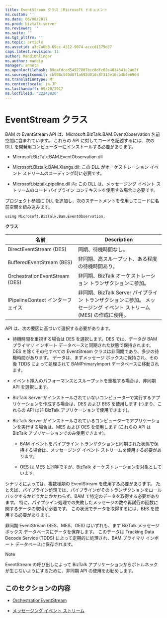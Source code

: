 ```yaml
---
title: EventStream クラス |Microsoft ドキュメント
ms.custom: ''
ms.date: 06/08/2017
ms.prod: biztalk-server
ms.reviewer: ''
ms.suite: ''
ms.tgt_pltfrm: ''
ms.topic: article
ms.assetid: a3e7a6b3-69cc-4312-9074-acccd1175d37
caps.latest.revision: 11
author: MandiOhlinger
ms.author: mandia
manager: anneta
ms.openlocfilehash: 89eafdced54927007bcc8dfc02e4834641e2ae2f
ms.sourcegitcommit: cb908c540d8f1a692d01dc8f313e16cb4b4e696d
ms.translationtype: MT
ms.contentlocale: ja-JP
ms.lasthandoff: 09/20/2017
ms.locfileid: "22245826"
---
```

# <a name="eventstream-classes"></a>EventStream クラス
BAM の EventStream API は、Microsoft.BizTalk.BAM.EventObservation 名前空間に含まれています。 これらの API に対してコードを記述するには、次の DLL を開発用コンピューターにインストールする必要があります。  
  
-   Microsoft.BizTalk.BAM.EventObservation.dll  
  
-   Microsoft.Biztalk.BAM.Xlangs.dll: この DLL がオーケストレーション イベント ストリームのコーディング時に必要です。  
  
-   Microsoft.biztalk.pipeline.dll 内: この DLL は、メッセージング イベント ストリームのコード パイプライン コンテキストを使用する場合に必要です。  
  
 プロジェクト参照に DLL を追加し、次のステートメントを使用してコードに名前空間を組み込みます。  
  
```  
using Microsoft.BizTalk.Bam.EventObservation;  
```  
  
 **クラス**  
  
|名前|Description|  
|----------|-----------------|  
|DirectEventStream (DES)|同期、待機時間なし。|  
|BufferedEventStream (BES)|非同期、高スループット、ある程度の待機時間あり。|  
|OrchestrationEventStream (OES)|非同期、BizTalk オーケストレーション トランザクションに参加。|  
|IPipelineContext インターフェイス|非同期、BizTalk Server パイプライン トランザクションに参加。 メッセージング イベント ストリーム (MES) の作成に使用。|  
  
 API は、次の要因に基づいて選択する必要があります。  
  
-   待機時間を重視する場合は DES を選択します。DES では、データが BAM プライマリ インポート データベースと同期された状態で保持されます。 DES を除くその他すべての EventStream クラスは非同期であり、多少の待機時間があります。 データは、まずメッセージ ボックスに保持され、その後 TDDS によって処理されて BAMPrimaryImport データベースに移動されます。  
  
-   イベント挿入のパフォーマンスとスループットを重視する場合は、非同期 API を選択します。  
  
-   BizTalk Server がインストールされていないコンピューターで実行するアプリケーションを作成する場合は、DES および BES を使用します  (つまり、これらの API は非 BizTalk アプリケーションで使用できます)。  
  
-   BizTalk Server がインストールされているコンピューターでアプリケーションを実行する場合は、MES および OES を使用します  (これらの API は BizTalk アプリケーションでのみ使用できます)。  
  
    -   BAM イベントをパイプライン トランザクションと同期された状態で保持する場合は、メッセージング イベント ストリームを使用する必要があります。  
  
    -   OES は MES と同等ですが、BizTalk オーケストレーションを対象としています。  
  
 シナリオによっては、複数種類の EventStream を使用する必要があります。 たとえば、パイプライン処理では、パイプラインがそのトランザクションをロールバックするかどうかにかかわらず、BAM で特定のデータを取得する必要があります。 特に、パイプライン処理での失敗したメッセージの数や再試行の回数に関するデータの取得が必要です。 この状況でデータを取得するには、BES を使用する必要があります。  
  
 非同期 EventStream (BES、MES、OES) はいずれも、まず BizTalk メッセージ ボックス データベースにデータを保存します。 このデータは Tracking Data Decode Service (TDDS) によって定期的に処理され、BAM プライマリ インポート データベースに保存されます。  
  
> [!NOTE]
>  EventStream の呼び出しによって BizTalk アプリケーションからボトルネックが生じないようにするために、非同期 API の使用をお勧めします。  
  
## <a name="in-this-section"></a>このセクションの内容  
  
-   [OrchestrationEventStream](../core/orchestrationeventstream.md)  
  
-   [メッセージング イベント ストリーム](../core/messaging-event-streams.md)